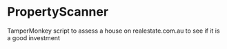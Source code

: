 # PropertyScanner
TamperMonkey script to assess a house on realestate.com.au to see if it is a good investment
